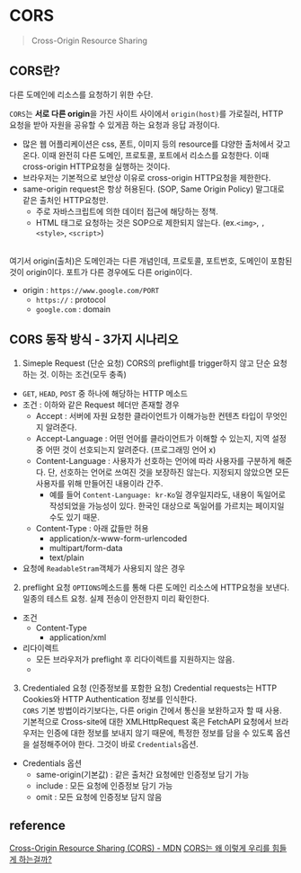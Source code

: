 # CORS
> Cross-Origin Resource Sharing

## CORS란?
다른 도메인에 리소스를 요청하기 위한 수단.   

`CORS`는 **서로 다른 origin**을 가진 사이트 사이에서 `origin(host)`를 가로질러, HTTP 요청을 받아 자원을 공유할 수 있게끔 하는 요청과 응답 과정이다.    

* 많은 웹 어플리케이션은 css, 폰트, 이미지 등의 resource를 댜양한 출처에서 갖고 온다. 이때 완전히 다른 도메인, 프로토콜, 포트에서 리소스를 요청한다. 이때 cross-origin HTTP요청을 실행하는 것이다.    
* 브라우저는 기본적으로 보안상 이유로 cross-origin HTTP요청을 제한한다.   
* same-origin request은 항상 허용된다. (SOP, Same Origin Policy) 말그대로 같은 출처인 HTTP요청만. 
    - 주로 자바스크립트에 의한 데이터 접근에 해당하는 정책.
    - HTML 태그로 요청하는 것은 SOP으로 제한되지 않는다. (ex.`<img>`, `,<style>`, `<script>`)
<br/>
여기서 origin(출처)은 도메인과는 다른 개념인데, 프로토콜, 포트번호, 도메인이 포함된 것이 origin이다.   
포트가 다른 경우에도 다른 origin이다.   

* origin : `https://www.google.com/PORT`
    - `https://` : protocol
    - `google.com` : domain

## CORS 동작 방식 - 3가지 시나리오
1. Simeple Request (단순 요청)
CORS의 preflight를 trigger하지 않고 단순 요청하는 것. 이하는 조건(모두 충족)
* `GET`, `HEAD`, `POST` 중 하나에 해당하는 HTTP 메소드
* 조건 : 이하와 같은 Request 헤더만 존재할 경우
    - Accept : 서버에 자원 요청한 클라이언트가 이해가능한 컨텐츠 타입이 무엇인지 알려준다. 
    - Accept-Language : 어떤 언어를 클라이언트가 이해할 수 있는지, 지역 설정 중 어떤 것이 선호되는지 알려준다. (프로그래밍 언어 x)
    - Content-Language : 사용자가 선호하는 언어에 따라 사용자를 구분하게 해준다. 단, 선호하는 언어로 쓰여진 것을 보장하진 않는다. 지정되지 않았으면 모든 사용자를 위해 만들어진 내용이라 간주.
        - 예를 들어 `Content-Language: kr-Ko`일 경우일지라도, 내용이 독일어로 작성되었을 가능성이 있다. 한국인 대상으로 독일어를 가르치는 페이지일 수도 있기 때문.
    - Content-Type : 아래 값들만 허용
        - application/x-www-form-urlencoded
        - multipart/form-data
        - text/plain
* 요청에 `ReadableStram`객체가 사용되지 않은 경우

2. preflight 요청
`OPTIONS`메소드를 통해 다른 도메인 리소스에 HTTP요청을 보낸다. 일종의 테스트 요청. 실제 전송이 안전한지 미리 확인한다.   

* 조건 
    - Content-Type 
        - application/xml
* 리다이렉트
    - 모든 브라우저가 preflight 후 리다이렉트를 지원하지는 않음.
    - 
3. Credentialed 요청 (인증정보를 포함한 요청)
Credential requests는 HTTP Cookies와 HTTP Authentication 정보를 인식한다.   
`CORS` 기본 방법이라기보다는, 다른 origin 간에서 통신을 보완하고자 할 때 사용.   
기본적으로 Cross-site에 대한 XMLHttpRequest 혹은 FetchAPI 요청에서 브라우저는 인증에 대한 정보를 보내지 않기 때문에, 특정한 정보를 담을 수 있도록 옵션을 설정해주어야 한다. 그것이 바로 `Credentials`옵션.   

* Credentials 옵션
    - same-origin(기본값) : 같은 출처간 요청에만 인증정보 담기 가능
    - include : 모든 요청에 인증정보 담기 가능
    - omit : 모든 요청에 인증정보 담지 않음

## reference
[Cross-Origin Resource Sharing (CORS) - MDN](https://developer.mozilla.org/en-US/docs/Web/HTTP/CORS])
[CORS는 왜 이렇게 우리를 힘들게 하는걸까?](https://evan-moon.github.io/2020/05/21/about-cors/)